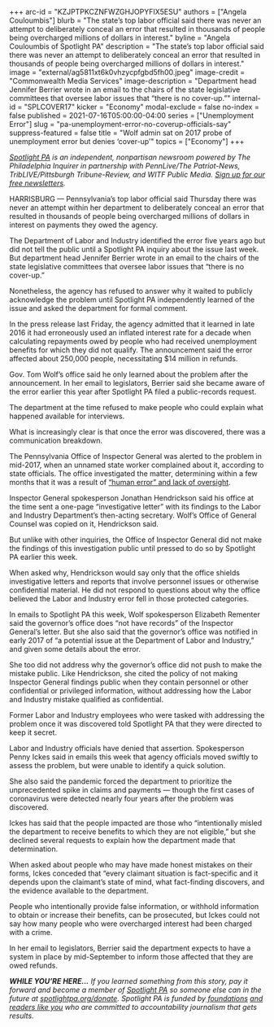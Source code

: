 +++
arc-id = "KZJPTPKCZNFWZGHJOPYFIX5ESU"
authors = ["Angela Couloumbis"]
blurb = "The state’s top labor official said there was never an attempt to deliberately conceal an error that resulted in thousands of people being overcharged millions of dollars in interest."
byline = "Angela Couloumbis of Spotlight PA"
description = "The state’s top labor official said there was never an attempt to deliberately conceal an error that resulted in thousands of people being overcharged millions of dollars in interest."
image = "external/ag5811xt6k0vhzycpfgbd5fh00.jpeg"
image-credit = "Commonwealth Media Services"
image-description = "Department head Jennifer Berrier wrote in an email to the chairs of the state legislative committees that oversee labor issues that “there is no cover-up.”"
internal-id = "SPLCOVER17"
kicker = "Economy"
modal-exclude = false
no-index = false
published = 2021-07-16T05:00:00-04:00
series = ["Unemployment Error"]
slug = "pa-unemployment-error-no-coverup-officials-say"
suppress-featured = false
title = "Wolf admin sat on 2017 probe of unemployment error but denies ‘cover-up’"
topics = ["Economy"]
+++

<a href="https://www.spotlightpa.org/"><i>Spotlight PA</i></a><i> is an independent, nonpartisan newsroom powered by The Philadelphia Inquirer in partnership with PennLive/The Patriot-News, TribLIVE/Pittsburgh Tribune-Review, and WITF Public Media. </i><a href="https://www.spotlightpa.org/newsletters"><i>Sign up for our free newsletters</i></a><i>.</i>

HARRISBURG — Pennsylvania’s top labor official said Thursday there was never an attempt within her department to deliberately conceal an error that resulted in thousands of people being overcharged millions of dollars in interest on payments they owed the agency.

The Department of Labor and Industry identified the error five years ago but did not tell the public until a Spotlight PA inquiry about the issue last week. But department head Jennifer Berrier wrote in an email to the chairs of the state legislative committees that oversee labor issues that “there is no cover-up.”

Nonetheless, the agency has refused to answer why it waited to publicly acknowledge the problem until Spotlight PA independently learned of the issue and asked the department for formal comment.

<script src="https://www.spotlightpa.org/embed.js" async></script><div data-spl-embed-version="1" data-spl-src="https://www.spotlightpa.org/embeds/newsletter/"></div>

In the press release last Friday, the agency admitted that it learned in late 2016 it had erroneously used an inflated interest rate for a decade when calculating repayments owed by people who had received unemployment benefits for which they did not qualify. The announcement said the error affected about 250,000 people, necessitating $14 million in refunds.

Gov. Tom Wolf’s office said he only learned about the problem after the announcement. In her email to legislators, Berrier said she became aware of the error earlier this year after Spotlight PA filed a public-records request.

The department at the time refused to make people who could explain what happened available for interviews.

What is increasingly clear is that once the error was discovered, there was a communication breakdown.

The Pennsylvania Office of Inspector General was alerted to the problem in mid-2017, when an unnamed state worker complained about it, according to state officials. The office investigated the matter, determining within a few months that it was a result of <a href="https://www.spotlightpa.org/news/2021/07/pa-unemployment-depart-of-labor-and-industry-overpayment-mistake-claims/">“human error” and lack of oversight</a>.

Inspector General spokesperson Jonathan Hendrickson said his office at the time sent a one-page “investigative letter” with its findings to the Labor and Industry Department’s then-acting secretary. Wolf’s Office of General Counsel was copied on it, Hendrickson said.

But unlike with other inquiries, the Office of Inspector General did not make the findings of this investigation public until pressed to do so by Spotlight PA earlier this week.

When asked why, Hendrickson would say only that the office shields investigative letters and reports that involve personnel issues or otherwise confidential material. He did not respond to questions about why the office believed the Labor and Industry error fell in those protected categories.

In emails to Spotlight PA this week, Wolf spokesperson Elizabeth Rementer said the governor’s office does “not have records” of the Inspector General’s letter. But she also said that the governor’s office was notified in early 2017 of “a potential issue at the Department of Labor and Industry,” and given some details about the error.

She too did not address why the governor’s office did not push to make the mistake public. Like Hendrickson, she cited the policy of not making Inspector General findings public when they contain personnel or other confidential or privileged information, without addressing how the Labor and Industry mistake qualified as confidential.

Former Labor and Industry employees who were tasked with addressing the problem once it was discovered told Spotlight PA that they were directed to keep it secret.

Labor and Industry officials have denied that assertion. Spokesperson Penny Ickes said in emails this week that agency officials moved swiftly to assess the problem, but were unable to identify a quick solution.

She also said the pandemic forced the department to prioritize the unprecedented spike in claims and payments — though the first cases of coronavirus were detected nearly four years after the problem was discovered.

<script src="https://www.spotlightpa.org/embed.js" async></script><div data-spl-embed-version="1" data-spl-src="https://www.spotlightpa.org/embeds/donate/?teaser_text=If%20you%20learned%20something%20from%20this%20report%2C%20pay%20it%20forward%20and%20become%20a%20member%20of%20Spotlight%20PA%20so%20someone%20else%20can%20in%20the%20future."></div>

Ickes has said that the people impacted are those who “intentionally misled the department to receive benefits to which they are not eligible,” but she declined several requests to explain how the department made that determination.

When asked about people who may have made honest mistakes on their forms, Ickes conceded that “every claimant situation is fact-specific and it depends upon the claimant’s state of mind, what fact-finding discovers, and the evidence available to the department.

People who intentionally provide false information, or withhold information to obtain or increase their benefits, can be prosecuted, but Ickes could not say how many people who were overcharged interest had been charged with a crime.

In her email to legislators, Berrier said the department expects to have a system in place by mid-September to inform those affected that they are owed refunds.

<i><b>WHILE YOU’RE HERE...</b></i><i> If you learned something from this story, pay it forward and become a member of </i><a href="https://www.spotlightpa.org/"><i>Spotlight PA</i></a><i> so someone else can in the future at </i><a href="http://spotlightpa.org/donate"><i>spotlightpa.org/donate</i></a><i>. Spotlight PA is funded by</i><a href="https://www.spotlightpa.org/support"><i> foundations</i></a><i> </i><a href="https://www.spotlightpa.org/support"><i>and readers like you</i></a><i> who are committed to accountability journalism that gets results.</i>

